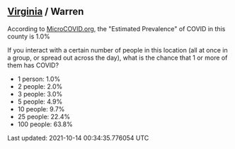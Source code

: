 
## [Virginia](/united-states/virginia) / Warren

According to [MicroCOVID.org](http://microcovid.org),
the "Estimated Prevalence" of COVID in this county is 1.0%

If you interact with a certain number of people in this location
(all at once in a group, or spread out across the day), what is the chance that
1 or more of them has COVID?

- 1 person: 1.0%
- 2 people: 2.0%
- 3 people: 3.0%
- 5 people: 4.9%
- 10 people: 9.7%
- 25 people: 22.4%
- 100 people: 63.8%

Last updated: 2021-10-14 00:34:35.776054 UTC
